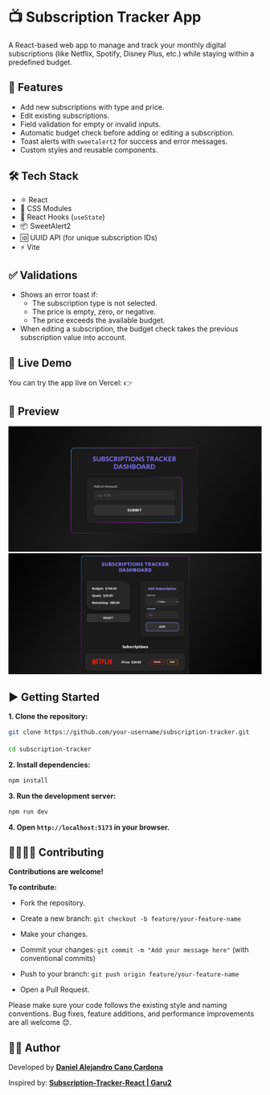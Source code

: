 # 📺 Subscription Tracker App

A React-based web app to manage and track your monthly digital subscriptions (like Netflix, Spotify, Disney Plus, etc.) while staying within a predefined budget.

## 🚀 Features

- Add new subscriptions with type and price.
- Edit existing subscriptions.
- Field validation for empty or invalid inputs.
- Automatic budget check before adding or editing a subscription.
- Toast alerts with `sweetalert2` for success and error messages.
- Custom styles and reusable components.

## 🛠️ Tech Stack

- ⚛️ React
- 🎨 CSS Modules
- 🧠 React Hooks (`useState`)
- 📦 SweetAlert2
- 🆔 UUID API (for unique subscription IDs)
- ⚡ Vite

## ✅ Validations

- Shows an error toast if:
  - The subscription type is not selected.
  - The price is empty, zero, or negative.
  - The price exceeds the available budget.
- When editing a subscription, the budget check takes the previous subscription value into account.

## 🔗 Live Demo

You can try the app live on Vercel:
👉 **[]()**

## 📸 Preview

![Preview](public/screenshots/desktop-preview.webp)
![Preview](public/screenshots/main-control.webp)

## ▶️ Getting Started

**1. Clone the repository:**

```bash
git clone https://github.com/your-username/subscription-tracker.git

cd subscription-tracker
```

**2. Install dependencies:**

```bash
npm install
```

**3. Run the development server:**

```bash
npm run dev
```

**4. Open `http://localhost:5173` in your browser.**

## 🫱🏾‍🫲🏼 Contributing

**Contributions are welcome!**

**To contribute:**

 - Fork the repository.

- Create a new branch: `git checkout -b feature/your-feature-name`

- Make your changes.

- Commit your changes: `git commit -m "Add your message here"` (with conventional commits)

- Push to your branch: `git push origin feature/your-feature-name`

- Open a Pull Request.

Please make sure your code follows the existing style and naming conventions.
Bug fixes, feature additions, and performance improvements are all welcome 😊.

## 🧑‍💻 Author
Developed by **[Daniel Alejandro Cano Cardona](https://github.com/Dacardonac)**

Inspired by: **[Subscription-Tracker-React | Garu2](https://github.com/garu2/Subscription-Tracker-React)**

